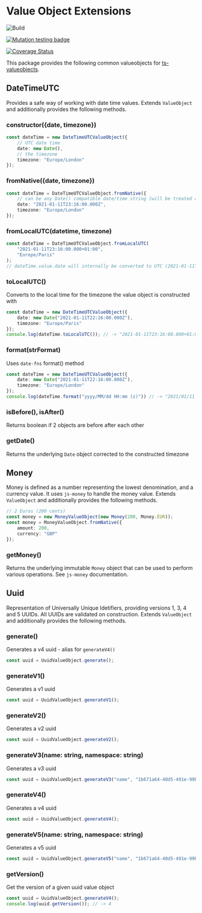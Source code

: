 # Value Object Extensions

![Build](https://github.com/kevbaldwyn/ts-valueobjects-extensions/workflows/Build/badge.svg?branch=master)

[![Mutation testing badge](https://img.shields.io/endpoint?style=flat&url=https%3A%2F%2Fbadge-api.stryker-mutator.io%2Fgithub.com%2Fkevbaldwyn%2Fts-valueobjects-extensions%2Fmaster)](https://dashboard.stryker-mutator.io/reports/github.com/kevbaldwyn/ts-valueobjects-extensions/master)

[![Coverage Status](https://coveralls.io/repos/github/kevbaldwyn/ts-valueobjects-extensions/badge.svg?branch=master)](https://coveralls.io/github/kevbaldwyn/ts-valueobjects-extensions?branch=master)


This package provides the following common valueobjects for [ts-valueobjects](https://github.com/kevbaldwyn/ts-valueobjects). 

## DateTimeUTC
Provides a safe way of working with date time values. Extends `ValueObject` and additionally provides the following methods.

### constructor({date, timezone})
```typescript
const dateTime = new DateTimeUTCValueObject({
    // UTC date time
    date: new Date(), 
    // the timezone
    timezone: "Europe/London"
});
```
### fromNative({date, timezone})
```typescript
const dateTime = DateTimeUTCValueObject.fromNative({
    // can be any Date() compatible date/time string (will be treated as UTC)
    date: "2021-01-11T23:16:00.000Z", 
    timezone: "Europe/London"
});
```
### fromLocalUTC(datetime, timezone)
```typescript
const dateTime = DateTimeUTCValueObject.fromLocalUTC(
    "2021-01-11T23:16:00.000+01:00",
    "Europe/Paris"
);
// dateTime.value.date will internally be converted to UTC (2021-01-11T22:16:00.000Z)
```
### toLocalUTC()
Converts to the local time for the timezone the value object is constructed with
```typescript
const dateTime = new DateTimeUTCValueObject({
    date: new Date("2021-01-11T22:16:00.000Z"),
    timezone: "Europe/Paris"
});
console.log(dateTime.toLocalUTC()); // -> "2021-01-11T23:16:00.000+01:00";
```
### format(strFormat)
Uses `date-fns` format() method
```typescript
const dateTime = new DateTimeUTCValueObject({
    date: new Date("2021-01-11T22:16:00.000Z"),
    timezone: "Europe/London"
});
console.log(dateTime.format("yyyy/MM/dd HH:mm (z)")) // -> "2021/01/11 22:16 (GMT)"
```
### isBefore(), isAfter()
Returns boolean if 2 objects are before after each other

### getDate()
Returns the underlying `Date` object corrected to the constructed timezone

## Money
Money is defined as a number representing the lowest denomination, and a currency value. It uses `js-money` to handle the money value. Extends `ValueObject` and additionally provides the following methods.

```typescript
// 2 Euros (200 cents)
const money = new MoneyValueObject(new Money(200, Money.EUR));
const money = MoneyValueObject.fromNative({
    amount: 200,
    currency: "GBP"
});
```
### getMoney()
Returns the underlying immutable `Money` object that can be used to perform various operations. See `js-money` documentation.

## Uuid
Representation of Universally Unique Idetifiers, providing versions 1, 3, 4 and 5 UUIDs. All UUIDs are validated on construction. Extends `ValueObject` and additionally provides the following methods.

### generate()
Generates a v4 uuid - alias for `generateV4()`
```typescript
const uuid = UuidValueObject.generate();
```

### generateV1()
Generates a v1 uuid
```typescript
const uuid = UuidValueObject.generateV1();
```

### generateV2()
Generates a v2 uuid
```typescript
const uuid = UuidValueObject.generateV2();
```

### generateV3(name: string, namespace: string)
Generates a v3 uuid
```typescript
const uuid = UuidValueObject.generateV3("name", "1b671a64-40d5-491e-99b0-da01ff1f3341");
```

### generateV4()
Generates a v4 uuid
```typescript
const uuid = UuidValueObject.generateV4();
```

### generateV5(name: string, namespace: string)
Generates a v5 uuid
```typescript
const uuid = UuidValueObject.generateV5("name", "1b671a64-40d5-491e-99b0-da01ff1f3341");
```

### getVersion()
Get the version of a given uuid value object
```typescript
const uuid = UuidValueObject.generateV4();
console.log(uuid.getVersion()); // -> 4
```



